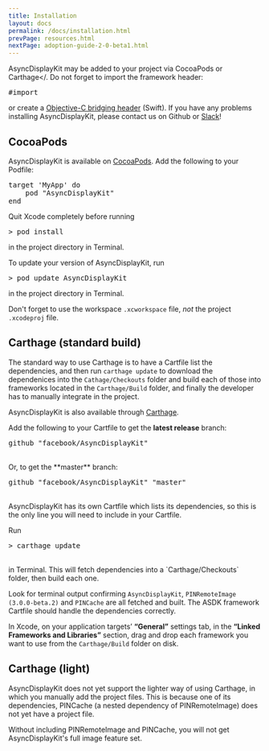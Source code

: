```yaml
---
title: Installation
layout: docs
permalink: /docs/installation.html
prevPage: resources.html
nextPage: adoption-guide-2-0-beta1.html
---
```


AsyncDisplayKit may be added to your project via CocoaPods or Carthage</. Do not forget to import the framework header:

<div class = "highlight-group">
<div class = "code">
<pre lang="objc" class="objcCode">
#import <AsyncDisplayKit/AsyncDisplayKit.h>
</pre>
</div>
</div>

or create a <a href="https://developer.apple.com/library/ios/documentation/swift/conceptual/buildingcocoaapps/MixandMatch.html">Objective-C bridging header</a> (Swift). If you have any problems installing AsyncDisplayKit, please contact us on Github or <a href = "/slack.html">Slack</a>!

## CocoaPods

AsyncDisplayKit is available on <a href="https://cocoapods.org/pods/AsyncDisplayKit">CocoaPods</a>. Add the following to your Podfile:

<div class = "highlight-group">
<div class = "code">
<pre lang="objc" class="objcCode">
target 'MyApp' do
	pod "AsyncDisplayKit"
end
</pre>
</div>
</div>

Quit Xcode completely before running 

<div class = "highlight-group">
<div class = "code">
<pre lang="objc" class="objcCode">
> pod install
</pre>
</div>
</div>

in the project directory in Terminal.  

To update your version of AsyncDisplayKit, run 

<div class = "highlight-group">
<div class = "code">
<pre lang="objc" class="objcCode">
> pod update AsyncDisplayKit
</pre>
</div>
</div>

in the project directory in Terminal. 

Don't forget to use the workspace `.xcworkspace` file, _not_ the project `.xcodeproj` file.

## Carthage (standard build)

<div class = "note">
The standard way to use Carthage is to have a Cartfile list the dependencies, and then run <code>carthage update</code> to download the dependenices into the <code>Cathage/Checkouts</code> folder and build each of those into frameworks located in the <code>Carthage/Build</code> folder, and finally the developer has to manually integrate in the project.
</div>

AsyncDisplayKit is also available through <a href="https://github.com/Carthage/Carthage">Carthage</a>. 

Add the following to your Cartfile to get the **latest release** branch:

<div class = "highlight-group">
<div class = "code">
<pre lang="objc" class="objcCode">
github "facebook/AsyncDisplayKit"
</pre>
</div>
</div>

<br>
Or, to get the **master** branch:

<div class = "highlight-group">
<div class = "code">
<pre lang="objc" class="objcCode">
github "facebook/AsyncDisplayKit" "master"
</pre>
</div>
</div>

<br>
AsyncDisplayKit has its own Cartfile which lists its dependencies, so this is the only line you will need to include in your Cartfile. 

Run 

<div class = "highlight-group">
<div class = "code">
<pre lang="objc" class="objcCode">
> carthage update
</pre>
</div>
</div>

<br>
in Terminal. This will fetch dependencies into a `Carthage/Checkouts` folder, then build each one. 

Look for terminal output confirming `AsyncDisplayKit`, `PINRemoteImage (3.0.0-beta.2)` and `PINCache` are all fetched and built. The ASDK framework Cartfile should handle the dependencies correctly. 

In Xcode, on your application targets’ **“General”** settings tab, in the **“Linked Frameworks and Libraries”** section, drag and drop each framework you want to use from the `Carthage/Build` folder on disk.

## Carthage (light)

AsyncDisplayKit does not yet support the lighter way of using Carthage, in which you manually add the project files. This is because one of its dependencies, PINCache (a nested dependency of PINRemoteImage) does not yet have a project file. 

Without including PINRemoteImage and PINCache, you will not get AsyncDisplayKit's full image feature set. 
